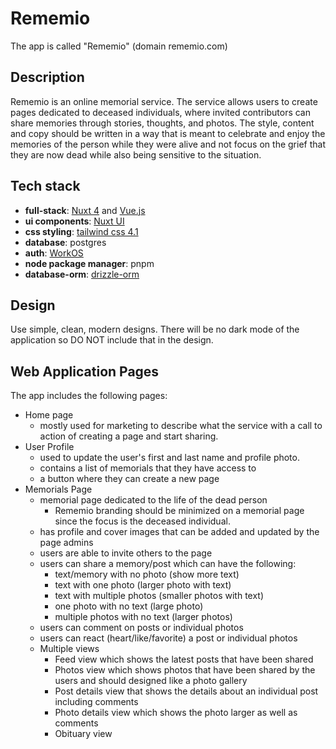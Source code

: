 # Rememio

The app is called "Rememio" (domain rememio.com)

## Description

Rememio is an online memorial service. The service allows users to create pages dedicated to deceased individuals, where invited contributors can share memories through stories, thoughts, and photos. The style, content and copy should be written in a way that is meant to celebrate and enjoy the memories of the person while they were alive and not focus on the grief that they are now dead while also being sensitive to the situation.

## Tech stack

- **full-stack**: [Nuxt 4](https://nuxt.com/docs/getting-started/introduction) and [Vue.js](https://vuejs.org/api/)
- **ui components**: [Nuxt UI](https://ui4.nuxt.com/docs/components)
- **css styling**: [tailwind css 4.1](https://tailwindcss.com/docs/installation/using-vite)
- **database**: postgres
- **auth**: [WorkOS](https://workos.com/docs/reference)
- **node package manager**: pnpm
- **database-orm**: [drizzle-orm](https://orm.drizzle.team/docs/overview)

## Design

Use simple, clean, modern designs. There will be no dark mode of the application so DO NOT include that in the design.

## Web Application Pages

The app includes the following pages:

- Home page
  - mostly used for marketing to describe what the service with a call to action of creating a page and start sharing.
- User Profile
  - used to update the user's first and last name and profile photo.
  - contains a list of memorials that they have access to
  - a button where they can create a new page
- Memorials Page
  - memorial page dedicated to the life of the dead person
    - Rememio branding should be minimized on a memorial page since the focus is the deceased individual.
  - has profile and cover images that can be added and updated by the page admins
  - users are able to invite others to the page
  - users can share a memory/post which can have the following:
    - text/memory with no photo (show more text)
    - text with one photo (larger photo with text)
    - text with multiple photos (smaller photos with text)
    - one photo with no text (large photo)
    - multiple photos with no text (larger photos)
  - users can comment on posts or individual photos
  - users can react (heart/like/favorite) a post or individual photos
  - Multiple views
    - Feed view which shows the latest posts that have been shared
    - Photos view which shows photos that have been shared by the users and should designed like a photo gallery
    - Post details view that shows the details about an individual post including comments
    - Photo details view which shows the photo larger as well as comments
    - Obituary view
